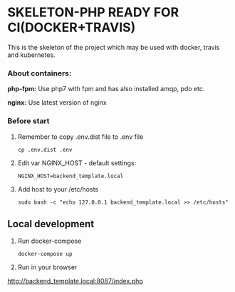 # SKELETON-PHP READY FOR CI(DOCKER+TRAVIS)

This is the skeleton of the project which may be used with docker, travis and kubernetes.

### About containers:

**php-fpm:** Use php7 with fpm and has also installed amqp, pdo etc.

**nginx:** Use latest version of nginx

### Before start

1. Remember to copy .env.dist file to .env file
    ```
    cp .env.dist .env
    ```
 
2. Edit var NGINX_HOST - default settings:

    ```
    NGINX_HOST=backend_template.local
    ```

3. Add host to your /etc/hosts
    ```
    sudo bash -c "echo 127.0.0.1 backend_template.local >> /etc/hosts"
    ```
    
## Local development
 
1. Run docker-compose 
    ```
    docker-compose up
    ```

2. Run in your browser

<http://backend_template.local:8087/index.php>
